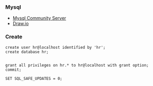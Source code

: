 ### Mysql
- [Mysql Community Server](https://dev.mysql.com/downloads/windows/installer/8.0.html)
- [Draw.io](https://www.drawio.com/)

### Create
```
create user hr@localhost identified by 'hr';
create database hr;


grant all privileges on hr.* to hr@localhost with grant option;
commit;

SET SQL_SAFE_UPDATES = 0;

```


